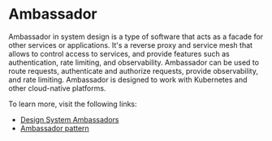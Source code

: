 # Ambassador

Ambassador in system design is a type of software that acts as a facade for other services or applications. It's a reverse proxy and service mesh that allows to control access to services, and provide features such as authentication, rate limiting, and observability. Ambassador can be used to route requests, authenticate and authorize requests, provide observability, and rate limiting. Ambassador is designed to work with Kubernetes and other cloud-native platforms.

To learn more, visit the following links:

- [Design System Ambassadors](https://medium.com/sprout-social-design/design-system-ambassadors-c240e480baf6)
- [Ambassador pattern](https://learn.microsoft.com/en-us/azure/architecture/patterns/ambassador)